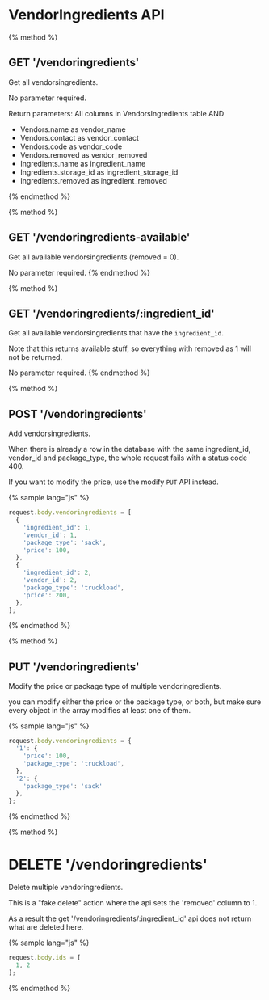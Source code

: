 # VendorIngredients API

{% method %}
## GET '/vendoringredients'

Get all vendorsingredients.

No parameter required.

Return parameters:
All columns in VendorsIngredients table AND
- Vendors.name as vendor_name
- Vendors.contact as vendor_contact
- Vendors.code as vendor_code
- Vendors.removed as vendor_removed
- Ingredients.name as ingredient_name
- Ingredients.storage_id as ingredient_storage_id
- Ingredients.removed as ingredient_removed

{% endmethod %}

{% method %}
## GET '/vendoringredients-available'

Get all available vendorsingredients (removed = 0).

No parameter required.
{% endmethod %}

{% method %}
## GET '/vendoringredients/:ingredient_id'

Get all available vendorsingredients that have the `ingredient_id`.

Note that this returns available stuff, so everything with removed as 1 will not be returned.

No parameter required.
{% endmethod %}

{% method %}
## POST '/vendoringredients'

Add vendorsingredients.

When there is already a row in the database with the same ingredient_id, vendor_id and package_type, the whole request fails with a status code 400.

If you want to modify the price, use the modify `PUT` API instead.

{% sample lang="js" %}
```js
request.body.vendoringredients = [
  {
    'ingredient_id': 1,
    'vendor_id': 1,
    'package_type': 'sack',
    'price': 100,
  },
  {
    'ingredient_id': 2,
    'vendor_id': 2,
    'package_type': 'truckload',
    'price': 200,
  },
];
```
{% endmethod %}

{% method %}
## PUT '/vendoringredients'

Modify the price or package type of multiple vendoringredients.

you can modify either the price or the package type, or both, but make sure every object in the array modifies at least one of them.

{% sample lang="js" %}
```js
request.body.vendoringredients = {
  '1': {
    'price': 100,
    'package_type': 'truckload',
  },
  '2': {
    'package_type': 'sack'
  },
};
```
{% endmethod %}

{% method %}
# DELETE '/vendoringredients'

Delete multiple vendoringredients.

This is a "fake delete" action where the api sets the 'removed' column to 1.

As a result the get '/vendoringredients/:ingredient_id' api does not return what are deleted here.

{% sample lang="js" %}
```js
request.body.ids = [
  1, 2
];
```
{% endmethod %}
